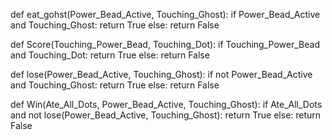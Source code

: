 def eat_gohst(Power_Bead_Active, Touching_Ghost):
    if Power_Bead_Active and Touching_Ghost:
       return True
    else: 
        return False
    
def Score(Touching_Power_Bead, Touching_Dot): 
    if Touching_Power_Bead and Touching_Dot:
        return True
    else:
        return False   

def lose(Power_Bead_Active, Touching_Ghost):
    if  not Power_Bead_Active and Touching_Ghost:
        return True
    else:
        return False

def Win(Ate_All_Dots, Power_Bead_Active, Touching_Ghost):
    if Ate_All_Dots and not lose(Power_Bead_Active, Touching_Ghost):
        return True
    else:
        return False   
